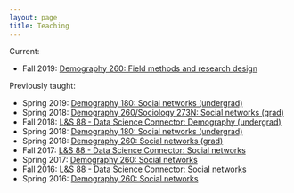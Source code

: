 ```yaml
---
layout: page
title: Teaching
---
```


Current:  
  
* Fall 2019: [Demography 260: Field methods and research design](teaching/2019fa_demog260.html)
  
Previously taught:  
  
* Spring 2019: [Demography 180: Social networks (undergrad)](teaching/2019sp_demog180.html)
* Spring 2018: [Demography 260/Sociology 273N: Social networks (grad)](teaching/2019sp_demog260.html)
* Fall 2018: [L&S 88 - Data Science Connector: Demography (undergrad)](teaching/2018fa_ls88.html)
* Spring 2018: [Demography 180: Social networks (undergrad)](teaching/2018sp_demog180.html)
* Spring 2018: [Demography 260: Social networks (grad)](teaching/2018sp_demog260.html)
* Fall 2017: [L&S 88 - Data Science Connector: Social networks](teaching/2017fa_ls88.html)
* Spring 2017: [Demography 260: Social networks](teaching/201701_demog260.html)
* Fall 2016: [L&S 88 - Data Science Connector: Social networks](teaching/2016fa_ls88.html)
* Spring 2016: [Demography 260: Social networks](teaching/201601_demog260.html)

